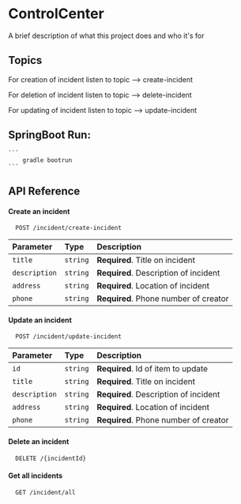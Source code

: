 
# ControlCenter

A brief description of what this project does and who it's for



## Topics


For creation of incident listen to topic --> create-incident

For deletion of incident listen to topic --> delete-incident

For updating of incident listen to topic --> update-incident

## SpringBoot Run:

    ```
        gradle bootrun
    ```

## API Reference

#### Create an incident

```http
  POST /incident/create-incident
```

| Parameter | Type     | Description                |
| :-------- | :------- | :------------------------- |
| `title` | `string` | **Required**. Title on incident |
| `description` | `string` | **Required**. Description of incident |
| `address` | `string` | **Required**. Location of incident |
| `phone` | `string` | **Required**. Phone number of creator |


#### Update an incident

```http
  POST /incident/update-incident
```

| Parameter | Type     | Description                       |
| :-------- | :------- | :-------------------------------- |
| `id`      | `string` | **Required**. Id of item to update |
| `title` | `string` | **Required**. Title on incident |
| `description` | `string` | **Required**. Description of incident |
| `address` | `string` | **Required**. Location of incident |
| `phone` | `string` | **Required**. Phone number of creator |

#### Delete an incident

```http
  DELETE /{incidentId}
```

#### Get all incidents

```http
  GET /incident/all
```


